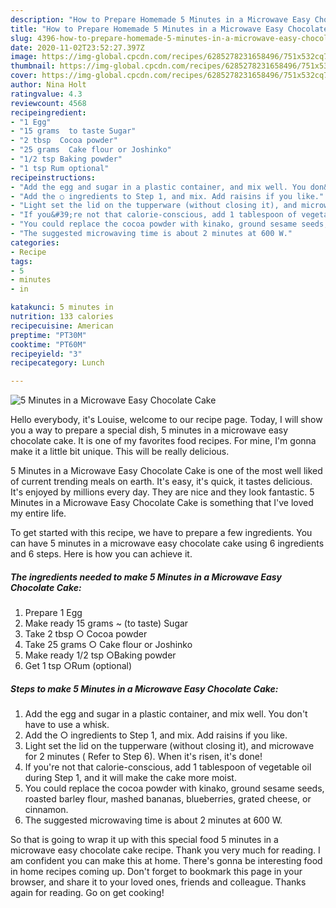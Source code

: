 ```yaml
---
description: "How to Prepare Homemade 5 Minutes in a Microwave Easy Chocolate Cake"
title: "How to Prepare Homemade 5 Minutes in a Microwave Easy Chocolate Cake"
slug: 4396-how-to-prepare-homemade-5-minutes-in-a-microwave-easy-chocolate-cake
date: 2020-11-02T23:52:27.397Z
image: https://img-global.cpcdn.com/recipes/6285278231658496/751x532cq70/5-minutes-in-a-microwave-easy-chocolate-cake-recipe-main-photo.jpg
thumbnail: https://img-global.cpcdn.com/recipes/6285278231658496/751x532cq70/5-minutes-in-a-microwave-easy-chocolate-cake-recipe-main-photo.jpg
cover: https://img-global.cpcdn.com/recipes/6285278231658496/751x532cq70/5-minutes-in-a-microwave-easy-chocolate-cake-recipe-main-photo.jpg
author: Nina Holt
ratingvalue: 4.3
reviewcount: 4568
recipeingredient:
- "1 Egg"
- "15 grams  to taste Sugar"
- "2 tbsp  Cocoa powder"
- "25 grams  Cake flour or Joshinko"
- "1/2 tsp Baking powder"
- "1 tsp Rum optional"
recipeinstructions:
- "Add the egg and sugar in a plastic container, and mix well. You don&#39;t have to use a whisk."
- "Add the ○ ingredients to Step 1, and mix. Add raisins if you like."
- "Light set the lid on the tupperware (without closing it), and microwave for 2 minutes ( Refer to Step 6). When it&#39;s risen, it&#39;s done!"
- "If you&#39;re not that calorie-conscious, add 1 tablespoon of vegetable oil during Step 1, and it will make the cake more moist."
- "You could replace the cocoa powder with kinako, ground sesame seeds, roasted barley flour, mashed bananas, blueberries, grated cheese, or cinnamon."
- "The suggested microwaving time is about 2 minutes at 600 W."
categories:
- Recipe
tags:
- 5
- minutes
- in

katakunci: 5 minutes in 
nutrition: 133 calories
recipecuisine: American
preptime: "PT30M"
cooktime: "PT60M"
recipeyield: "3"
recipecategory: Lunch

---
```



![5 Minutes in a Microwave Easy Chocolate Cake](https://img-global.cpcdn.com/recipes/6285278231658496/751x532cq70/5-minutes-in-a-microwave-easy-chocolate-cake-recipe-main-photo.jpg)

Hello everybody, it's Louise, welcome to our recipe page. Today, I will show you a way to prepare a special dish, 5 minutes in a microwave easy chocolate cake. It is one of my favorites food recipes. For mine, I'm gonna make it a little bit unique. This will be really delicious.

5 Minutes in a Microwave Easy Chocolate Cake is one of the most well liked of current trending meals on earth. It's easy, it's quick, it tastes delicious. It's enjoyed by millions every day. They are nice and they look fantastic. 5 Minutes in a Microwave Easy Chocolate Cake is something that I've loved my entire life.




To get started with this recipe, we have to prepare a few ingredients. You can have 5 minutes in a microwave easy chocolate cake using 6 ingredients and 6 steps. Here is how you can achieve it.

<!--inarticleads1-->

##### The ingredients needed to make 5 Minutes in a Microwave Easy Chocolate Cake:

1. Prepare 1 Egg
1. Make ready 15 grams ~ (to taste) Sugar
1. Take 2 tbsp ○ Cocoa powder
1. Take 25 grams ○ Cake flour or Joshinko
1. Make ready 1/2 tsp ○Baking powder
1. Get 1 tsp ○Rum (optional)




<!--inarticleads2-->

##### Steps to make 5 Minutes in a Microwave Easy Chocolate Cake:

1. Add the egg and sugar in a plastic container, and mix well. You don&#39;t have to use a whisk.
1. Add the ○ ingredients to Step 1, and mix. Add raisins if you like.
1. Light set the lid on the tupperware (without closing it), and microwave for 2 minutes ( Refer to Step 6). When it&#39;s risen, it&#39;s done!
1. If you&#39;re not that calorie-conscious, add 1 tablespoon of vegetable oil during Step 1, and it will make the cake more moist.
1. You could replace the cocoa powder with kinako, ground sesame seeds, roasted barley flour, mashed bananas, blueberries, grated cheese, or cinnamon.
1. The suggested microwaving time is about 2 minutes at 600 W.




So that is going to wrap it up with this special food 5 minutes in a microwave easy chocolate cake recipe. Thank you very much for reading. I am confident you can make this at home. There's gonna be interesting food in home recipes coming up. Don't forget to bookmark this page in your browser, and share it to your loved ones, friends and colleague. Thanks again for reading. Go on get cooking!
